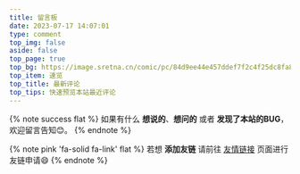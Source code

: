 ```yaml
---
title: 留言板
date: 2023-07-17 14:07:01
type: comment
top_img: false
aside: false
top_page: true
top_bg: https://image.sretna.cn/comic/pc/84d9ee44e457ddef7f2c4f25dc8fa865.jpg
top_item: 速览
top_title: 最新评论
top_tips: 快速预览本站最近评论
---
```


{% note success  flat %}
如果有什么 **想说的**、**想问的** 或者 **发现了本站的BUG**，欢迎留言告知😊。
{% endnote %}

{% note pink 'fa-solid fa-link'  flat %}
若想 **添加友链** 请前往 [友情链接](/link/) 页面进行友链申请😄
{% endnote %}
